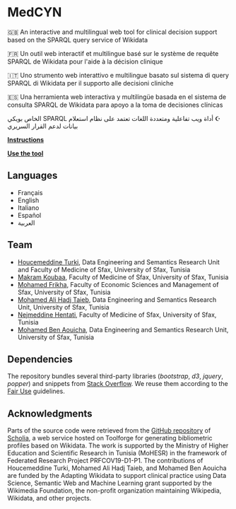 # MedCYN
🇬🇧 An interactive and multilingual web tool for clinical decision support based on the SPARQL query service of Wikidata

🇫🇷 Un outil web interactif et multilingue basé sur le système de requête SPARQL de Wikidata pour l'aide à la décision clinique

🇮🇹 Uno strumento web interattivo e multilingue basato sul sistema di query SPARQL di Wikidata per il supporto alle decisioni cliniche

🇪🇸 Una herramienta web interactiva y multilingüe basada en el sistema de consulta SPARQL de Wikidata para apoyo a la toma de decisiones clínicas

<span dir="rtl">☪️ أداة ويب تفاعلية ومتعددة اللغات تعتمد على نظام استعلام SPARQL الخاص بويكي بيانات لدعم القرار السريري</span>

**[Instructions](https://youtu.be/7sgdfdK80uw)**

**[Use the tool](https://csisc.github.io/MedCYN/main.html)**

## Languages
* Français
* English
* Italiano
* Español
* العربية

## Team
* [Houcemeddine Turki](https://scholar.google.ca/citations?user=u25grGjf85sC&hl=fr), Data Engineering and Semantics Research Unit and Faculty of Medicine of Sfax, University of Sfax, Tunisia
* [Makram Koubaa](https://scholar.google.ca/citations?hl=fr&user=K-aVBOkAAAAJ), Faculty of Medicine of Sfax, University of Sfax, Tunisia
* [Mohamed Frikha](https://scholar.google.ca/citations?hl=fr&user=M35RDxAAAAAJ), Faculty of Economic Sciences and Management of Sfax, University of Sfax, Tunisia
* [Mohamed Ali Hadj Taieb](https://scholar.google.ca/citations?user=smOf5DUAAAAJ&hl=fr), Data Engineering and Semantics Research Unit, University of Sfax, Tunisia
* [Nejmeddine Hentati](https://www.linkedin.com/in/nejmeddine-hentati-2a50826), Faculty of Medicine of Sfax, University of Sfax, Tunisia
* [Mohamed Ben Aouicha](https://scholar.google.ca/citations?user=XPVUu-gAAAAJ&hl=fr), Data Engineering and Semantics Research Unit, University of Sfax, Tunisia

## Dependencies
The repository bundles several third-party libraries (*bootstrap*, *d3*, *jquery*, *popper*) and snippets from [Stack Overflow](https://stackoverflow.com). We reuse them according to the [Fair Use](https://en.wikipedia.org/wiki/Fair_use) guidelines.

## Acknowledgments
Parts of the source code were retrieved from the [GitHub repository](https://github.com/WDscholia/scholia) of [Scholia](https://scholia.toolforge.org/), a web service hosted on Toolforge for generating bibliometric profiles based on Wikidata. The work is supported by the Ministry of Higher Education and Scientific Research in Tunisia (MoHESR) in the framework of Federated Research Project PRFCOV19-D1-P1. The contributions of Houcemeddine Turki, Mohamed Ali Hadj Taieb, and Mohamed Ben Aouicha are funded by the Adapting Wikidata to support clinical practice using Data Science, Semantic Web and Machine Learning grant supported by the Wikimedia Foundation, the non-profit organization maintaining Wikipedia, Wikidata, and other projects.
